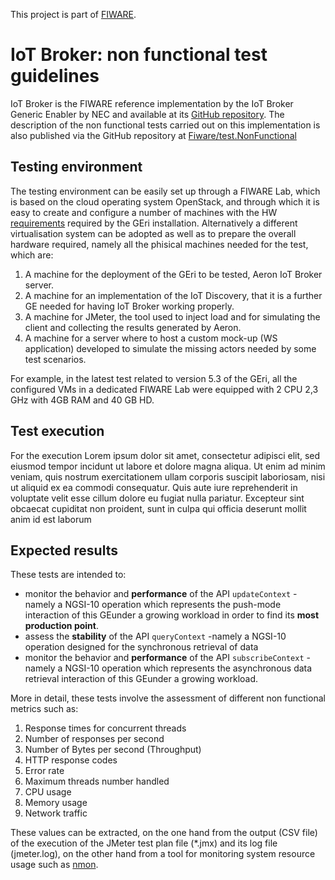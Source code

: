 This project is part of [FIWARE](https://www.fiware.org/).


#  IoT Broker: non functional test guidelines #

IoT Broker is the FIWARE reference implementation by the IoT Broker Generic Enabler by NEC and available at its [GitHub repository](https://github.com/Aeronbroker/Aeron). The description of the non functional tests carried out on this implementation is also published via the GitHub repository at [Fiware/test.NonFunctional](https://github.com/fiware/test.NonFunctional/)

## Testing environment ##
The testing environment can be easily set up through a FIWARE Lab, which is based on the cloud operating system OpenStack, and through which it is easy to create and configure a number of machines with the HW [requirements](http://fiware-iot-broker.readthedocs.io/en/latest/installadminguide/index.html#minimum-system-requirements)  required by the GEri installation. Alternatively a different virtualisation system can be adopted as well as to prepare the overall hardware required, namely all the phisical machines needed for the test, which are:

1. A machine for the deployment of the GEri to be tested, Aeron IoT Broker server.
2. A machine for an implementation of the IoT Discovery, that it is a further GE needed for having IoT Broker working properly.
3. A machine for JMeter, the tool used to inject load and for simulating the client and collecting the results generated by Aeron.
4. A machine for a server where to host a custom mock-up (WS application) developed to simulate the missing actors needed by some test scenarios.
 
For example, in the latest test related to version 5.3 of the GEri, all the configured VMs in a dedicated FIWARE Lab were equipped with 2 CPU 2,3 GHz with 4GB RAM and 40 GB HD.


## Test execution ##
For the execution 
Lorem ipsum dolor sit amet, consectetur adipisci elit, sed eiusmod tempor incidunt ut labore et dolore magna aliqua. Ut enim ad minim veniam, quis nostrum exercitationem ullam corporis suscipit laboriosam, nisi ut aliquid ex ea commodi consequatur. Quis aute iure reprehenderit in voluptate velit esse cillum dolore eu fugiat nulla pariatur. Excepteur sint obcaecat cupiditat non proident, sunt in culpa qui officia deserunt mollit anim id est laborum


## Expected results ##

These tests are intended to:

- monitor the behavior and **performance** of the API `updateContext` -namely a NGSI-10 operation which represents the push-mode interaction of this GEunder a growing workload in order to find its **most production point**.
- assess the **stability** of the API `queryContext` -namely a NGSI-10 operation designed for the synchronous retrieval of data 
- monitor the behavior and **performance** of the API `subscribeContext` -namely a NGSI-10 operation which represents the asynchronous data retrieval interaction of this GEunder a growing workload.

More in detail, these tests involve the assessment of different non functional metrics such as:

1. Response times for <n> concurrent threads
2. Number of responses per second
3. Number of Bytes per second (Throughput)
4. HTTP response codes
5. Error rate
6. Maximum threads number handled
7. CPU usage
8. Memory usage
9. Network traffic

These values can be extracted, on the one hand from the output (CSV file) of the execution of the JMeter test plan file (*.jmx) and its log file (jmeter.log),  on the other hand from a tool for monitoring system resource usage such as [nmon](http://nmon.sourceforge.net/). 